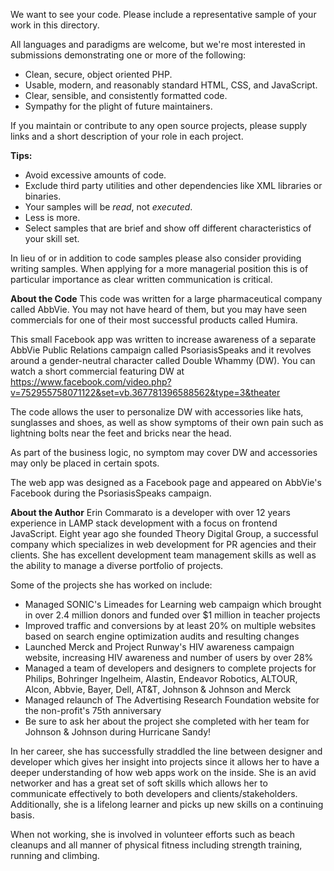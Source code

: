 We want to see your code. Please include a representative sample of your
work in this directory.

All languages and paradigms are welcome, but we're most interested in
submissions demonstrating one or more of the following:

  - Clean, secure, object oriented PHP.
  - Usable, modern, and reasonably standard HTML, CSS, and JavaScript.
  - Clear, sensible, and consistently formatted code.
  - Sympathy for the plight of future maintainers.

If you maintain or contribute to any open source projects, please supply links
and a short description of your role in each project.

**Tips:**

 * Avoid excessive amounts of code.
 * Exclude third party utilities and other dependencies like XML libraries or binaries.
 * Your samples will be *read*, not *executed*.
 * Less is more.
 * Select samples that are brief and show off different characteristics of your skill set.

In lieu of or in addition to code samples please also consider providing writing samples.
When applying for a more managerial position this is of particular importance as
clear written communication is critical.

**About the Code**
This code was written for a large pharmaceutical company called AbbVie.  You may not have heard of them, but you may have seen commercials for one of their most successful products called Humira.  

This small Facebook app was written to increase awareness of a separate AbbVie Public Relations campaign called PsoriasisSpeaks and it revolves around a gender-neutral character called Double Whammy (DW).  You can watch a short commercial featuring DW at https://www.facebook.com/video.php?v=752955758071122&set=vb.367781396588562&type=3&theater

The code allows the user to personalize DW with accessories like hats, sunglasses and shoes, as well as show symptoms of their own pain such as lightning bolts near the feet and bricks near the head. 

As part of the business logic, no symptom may cover DW and accessories may only be placed in certain spots.

The web app was designed as a Facebook page and appeared on AbbVie's Facebook during the PsoriasisSpeaks campaign.

**About the Author**
Erin Commarato is a developer with over 12 years experience in LAMP stack development with a focus on frontend JavaScript.  Eight year ago she founded Theory Digital Group, a successful company which specializes in web development for PR agencies and their clients.  She has excellent development team management skills as well as the ability to manage a diverse portfolio of projects.

Some of the projects she has worked on include:
 - Managed SONIC's Limeades for Learning web campaign which brought in over 2.4 million donors and funded over $1 million in teacher projects
 - Improved traffic and conversions by at least 20% on multiple websites based on search engine optimization audits and resulting changes
 - Launched Merck and Project Runway's HIV awareness campaign website, increasing HIV awareness and number of users by over 28%
 - Managed a team of developers and designers to complete projects for Philips, Bohringer Ingelheim, Alastin, Endeavor Robotics, ALTOUR, Alcon, Abbvie, Bayer, Dell, AT&T, Johnson & Johnson and Merck
 - Managed relaunch of The Advertising Research Foundation website for the non-profit's 75th anniversary
 - Be sure to ask her about the project she completed with her team for Johnson & Johnson during Hurricane Sandy!

In her career, she has successfully straddled the line between designer and developer which gives her insight into projects since it allows her to have a deeper understanding of how web apps work on the inside.  She is an avid networker and has a great set of soft skills which allows her to communicate effectively to both developers and clients/stakeholders. Additionally, she is a lifelong learner and picks up new skills on a continuing basis.

When not working, she is involved in volunteer efforts such as beach cleanups and all manner of physical fitness including strength training, running and climbing.
